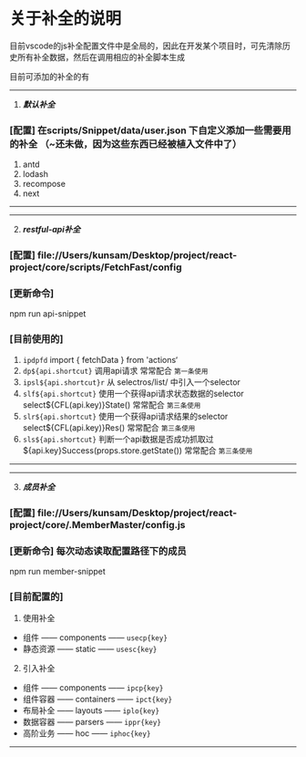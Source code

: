 

# 关于补全的说明

目前vscode的js补全配置文件中是全局的，因此在开发某个项目时，可先清除历史所有补全数据，然后在调用相应的补全脚本生成

目前可添加的补全的有

-------------------------------------------------------------------------------------------------------------------
1. ***默认补全***
### [配置] 在scripts/Snippet/data/user.json 下自定义添加一些需要用的补全  （~还未做，因为这些东西已经被植入文件中了）

1. antd
2. lodash
3. recompose
4. next
-------------------------------------------------------------------------------------------------------------------



-------------------------------------------------------------------------------------------------------------------
2. ***restful-api补全***
### [配置] file://Users/kunsam/Desktop/project/react-project/core/scripts/FetchFast/config

### [更新命令]
npm run api-snippet

### [目前使用的]
1. `ipdpfd` import { fetchData } from 'actions‘
2. `dp${api.shortcut}` 调用api请求 常常配合 `第一条使用`
3. `ipsl${api.shortcut}r` 从 selectros/list/ 中引入一个selector
4. `slf${api.shortcut}` 使用一个获得api请求状态数据的selector select${CFL(api.key)}State() 常常配合 `第三条使用`
5. `slr${api.shortcut}` 使用一个获得api请求结果的selector select${CFL(api.key)}Res() 常常配合 `第三条使用`
6. `sls${api.shortcut}` 判断一个api数据是否成功抓取过 ${api.key}Success(props.store.getState()) 常常配合 `第三条使用`

-------------------------------------------------------------------------------------------------------------------


-------------------------------------------------------------------------------------------------------------------
3. ***成员补全***
### [配置] file://Users/kunsam/Desktop/project/react-project/core/.MemberMaster/config.js

### [更新命令] 每次动态读取配置路径下的成员
npm run member-snippet


### [目前配置的]

1. 使用补全
* 组件 —— components —— `usecp{key}`
* 静态资源 —— static —— `usesc{key}`

2. 引入补全
* 组件 —— components —— `ipcp{key}`
* 组件容器 —— containers —— `ipct{key}`
* 布局补全 —— layouts —— `iplo{key}`
* 数据容器 —— parsers —— `ippr{key}`
* 高阶业务 —— hoc —— `iphoc{key}`
-------------------------------------------------------------------------------------------------------------------